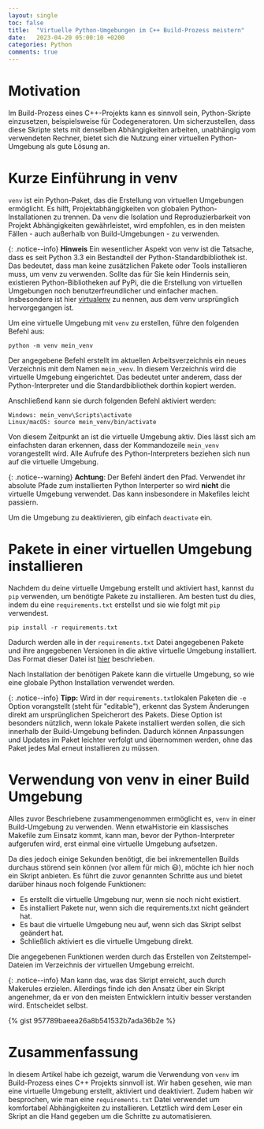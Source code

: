 ```yaml
---
layout: single
toc: false
title:  "Virtuelle Python-Umgebungen im C++ Build-Prozess meistern"
date:   2023-04-20 05:00:10 +0200
categories: Python
comments: true
---
```


# Motivation
Im Build-Prozess eines C++-Projekts kann es sinnvoll sein, Python-Skripte einzusetzen, beispielsweise für Codegeneratoren. Um sicherzustellen, dass diese Skripte stets mit denselben Abhängigkeiten arbeiten, unabhängig vom verwendeten Rechner, bietet sich die Nutzung einer virtuellen Python-Umgebung als gute Lösung an.

# Kurze Einführung in venv
`venv` ist ein Python-Paket, das die Erstellung von virtuellen Umgebungen ermöglicht. Es hilft, Projektabhängigkeiten von globalen Python-Installationen zu trennen. Da `venv` die Isolation und Reproduzierbarkeit von Projekt Abhängigkeiten gewährleistet, wird empfohlen, es in den meisten Fällen - auch außerhalb von Build-Umgebungen - zu verwenden.

{: .notice--info} 
**Hinweis** Ein wesentlicher Aspekt von venv ist die Tatsache, dass es seit Python 3.3 ein Bestandteil der Python-Standardbibliothek ist. Das bedeutet, dass man keine zusätzlichen Pakete oder Tools installieren muss, um venv zu verwenden. Sollte das für Sie kein Hindernis sein, existieren Python-Bibliotheken auf PyPi, die die Erstellung von virtuellen Umgebungen noch benutzerfreundlicher und einfacher machen. Insbesondere ist hier [virtualenv](https://virtualenv.pypa.io/) zu nennen, aus dem venv ursprünglich hervorgegangen ist. 


Um eine virtuelle Umgebung mit `venv` zu erstellen, führe den folgenden Befehl aus:

~~~
python -m venv mein_venv
~~~


Der angegebene Befehl erstellt im aktuellen Arbeitsverzeichnis ein neues Verzeichnis mit dem Namen `mein_venv`. In diesem Verzeichnis wird die virtuelle Umgebung eingerichtet. Das bedeutet unter anderem, dass der Python-Interpreter und die Standardbibliothek dorthin kopiert werden. 

Anschließend kann sie durch folgenden Befehl aktiviert werden:

~~~
Windows: mein_venv\Scripts\activate
Linux/macOS: source mein_venv/bin/activate
~~~

Von diesem Zeitpunkt an ist die virtuelle Umgebung aktiv. Dies lässt sich am einfachsten daran erkennen, dass der Kommandozeile `mein_venv` vorangestellt wird. Alle Aufrufe des Python-Interpreters beziehen sich nun auf die virtuelle Umgebung.

{: .notice--warning} 
**Achtung**: Der Befehl ändert den Pfad. Verwendet ihr absolute 
Pfade zum installierten Python Interperter so wird __nicht__ die 
virtuelle Umgebung verwendet. Das kann insbesondere in Makefiles 
leicht passiern. 

Um die Umgebung zu deaktivieren, gib einfach `deactivate` ein.

# Pakete in einer virtuellen Umgebung installieren

Nachdem du deine virtuelle Umgebung erstellt und aktiviert hast, 
kannst  du `pip` verwenden, um benötigte Pakete zu installieren. 
Am besten tust du dies, indem du eine `requirements.txt` 
erstellst und sie wie folgt mit `pip` verwendest.

~~~
pip install -r requirements.txt
~~~

Dadurch werden alle in der `requirements.txt` Datei 
angegebenen Pakete und ihre angegebenen Versionen in 
die aktive virtuelle Umgebung installiert. 
Das Format dieser Datei ist [hier](https://pip.pypa.io/en/stable/reference/requirements-file-format/) beschrieben.

Nach Installation der benötigen Pakete kann die virtuelle Umgebung, so wie eine globale Python Installation verwendet werden. 

{: .notice--info} 
**Tipp:** Wird in der `requirements.txt`lokalen Paketen die `-e` Option vorangstellt (steht für "editable"), erkennt das 
System Änderungen direkt am ursprünglichen Speicherort des Pakets. Diese Option ist besonders nützlich, wenn 
lokale Pakete installiert werden sollen, die sich innerhalb der Build-Umgebung befinden. Dadurch können 
Anpassungen und Updates im Paket leichter verfolgt und übernommen werden, ohne das Paket jedes Mal 
erneut installieren zu müssen.

# Verwendung von venv in einer Build Umgebung

Alles zuvor Beschriebene zusammengenommen ermöglicht es, `venv` in einer Build-Umgebung zu verwenden. Wenn etwaHistorie ein klassisches Makefile zum Einsatz kommt, kann man, bevor der Python-Interpreter aufgerufen wird, erst einmal eine virtuelle Umgebung aufsetzen.

Da dies jedoch einige Sekunden benötigt, die bei inkrementellen Builds durchaus störend sein können (vor allem für mich 😃), möchte ich hier noch ein Skript anbieten. Es führt die zuvor genannten Schritte aus und bietet darüber hinaus noch folgende Funktionen:

* Es erstellt die virtuelle Umgebung nur, wenn sie noch nicht existiert.
* Es installiert Pakete nur, wenn sich die requirements.txt nicht geändert hat.
* Es baut die virtuelle Umgebung neu auf, wenn sich das Skript selbst geändert hat.
* Schließlich aktiviert es die virtuelle Umgebung direkt.

Die angegebenen Funktionen werden durch das Erstellen von Zeitstempel-Dateien im Verzeichnis der virtuellen Umgebung erreicht.


{: .notice--info} 
Man kann das, was das Skript erreicht, auch durch Makerules erzielen. Allerdings finde ich den Ansatz über ein Skript angenehmer, da er von den meisten Entwicklern intuitiv besser verstanden wird. Entscheidet selbst.

{% gist 957789baeea26a8b541532b7ada36b2e %}


# Zusammenfassung
In diesem Artikel habe ich gezeigt, warum die 
Verwendung von `venv` im Build-Prozess eines 
C++ Projekts sinnvoll ist. 
Wir haben gesehen, wie man eine virtuelle
Umgebung erstellt, aktiviert und deaktiviert. 
Zudem haben wir besprochen, wie man eine 
`requirements.txt` Datei verwendet um komfortabel Abhängigkeiten zu 
installieren. Letztlich wird dem Leser
ein Skript an die Hand gegeben um die Schritte 
zu automatisieren.

